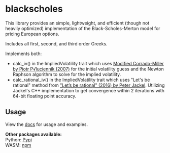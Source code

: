 # blackscholes  
  
This library provides an simple, lightweight, and efficient (though not heavily optimized) implementation of the Black-Scholes-Merton model for pricing European options.  
  
Includes all first, second, and third order Greeks.  

Implements both:  

- calc_iv() in the ImpliedVolatility trait which uses [Modified Corrado-Miller by Piotr P√luciennik (2007)](https://sin.put.poznan.pl/files/download/37938) for the initial volatility guess and the Newton Raphson algorithm to solve for the implied volatility.
- calc_rational_iv() in the ImpliedVolatility trait which uses "Let's be rational" method from ["Let’s be rational" (2016) by Peter Jackel](http://www.jaeckel.org/LetsBeRational.pdf).  Utilizing Jackel's C++ implementation to get convergence within 2 iterations with 64-bit floating point accuracy.
  
## Usage  
  
View the [docs](https://docs.rs/blackscholes) for usage and examples.  
  
**Other packages available:**  
Python: [Pypi](https://pypi.org/project/blackscholes-python/)  
WASM: [npm](https://www.npmjs.com/package/@haydenr4/blackscholes_wasm)  
